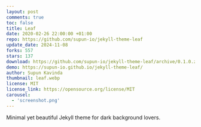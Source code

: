 ```yaml
---
layout: post
comments: true
toc: false
title: Leaf
date: 2020-02-26 22:00:00 +01:00
repo: https://github.com/supun-io/jekyll-theme-leaf
update_date: 2024-11-08
forks: 557
stars: 137
download: https://github.com/supun-io/jekyll-theme-leaf/archive/0.1.0.zip
demo: https://supun-io.github.io/jekyll-theme-leaf/
author: Supun Kavinda
thumbnail: leaf.webp
license: MIT
license_link: https://opensource.org/license/MIT
carousel:
  - 'screenshot.png'
---
```


Minimal yet beautiful Jekyll theme for dark background lovers.
